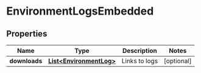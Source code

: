 

# EnvironmentLogsEmbedded

## Properties

Name | Type | Description | Notes
------------ | ------------- | ------------- | -------------
**downloads** | [**List&lt;EnvironmentLog&gt;**](EnvironmentLog.md) | Links to logs |  [optional]



